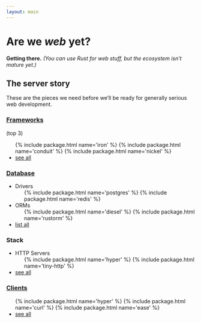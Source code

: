 ```yaml
---
layout: main
---
```


# Are we *web* yet?

**Getting there.**
*(You can use Rust for web stuff, but the ecosystem isn’t mature yet.)*


## The server story

These are the pieces we need before we’ll be ready for generally serious web development.


### [Frameworks](/topics/frameworks.html)

(top 3)

  <ul class="pkg-list">
    {% include package.html name='iron' %}
    {% include package.html name='conduit' %}
    {% include package.html name='nickel' %}
    <li class="more"><a href="/topics/frameworks.html">see all</a></li>
  </ul>

### [Database](/topics/database.html)

  <ul class="pkg-list">
    <li>Drivers
      <ul class="pkg-list">
        {% include package.html name='postgres' %}
        {% include package.html name='redis' %}
      </ul>
    </li>
    <li>ORMs
      <ul class="pkg-list">
        {% include package.html name='diesel' %}
        {% include package.html name='rustorm' %}
      </ul>
    </li>
    <li class="more"><a href="/topics/database.html">list all</a></li>
  </ul>

### Stack

  <ul class="pkg-list">
    <li>HTTP Servers
      <ul class="pkg-list">
        {% include package.html name='hyper' %}
        {% include package.html name='tiny-http' %}
      </ul>
    </li>
    <li class="more"><a href="/topics/stack.html">see all</a></li>
  </ul>

### [Clients](/topics/clients.html)

  <ul class="pkg-list">
    {% include package.html name='hyper' %}
    {% include package.html name='curl' %}
    {% include package.html name='ease' %}
    <li class="more"><a href="/topics/clients.html">see all</a></li>
  </ul>
